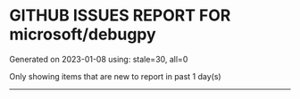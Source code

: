 
# GITHUB ISSUES REPORT FOR microsoft/debugpy


Generated on 2023-01-08 using: stale=30, all=0


Only showing items that are new to report in past 1 day(s)


---
